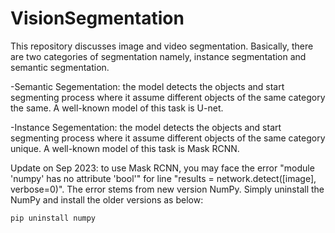 # VisionSegmentation

This repository discusses image and video segmentation. Basically, there are two categories of segmentation namely, instance segmentation and semantic segmentation.

-Semantic Segementation: the model detects the objects and start segmenting process where it assume different objects of the same category the same. A well-known model of this task is U-net. 

-Instance Segementation: the model detects the objects and start segmenting process where it assume different objects of the same category unique. A well-known model of this task is Mask RCNN.

Update on Sep 2023: to use Mask RCNN, you may face the error "module 'numpy' has no attribute 'bool'" for line "results = network.detect([image], verbose=0)". The error stems from new version NumPy. Simply uninstall the NumPy and install the older versions as below:

```python
pip uninstall numpy
```
